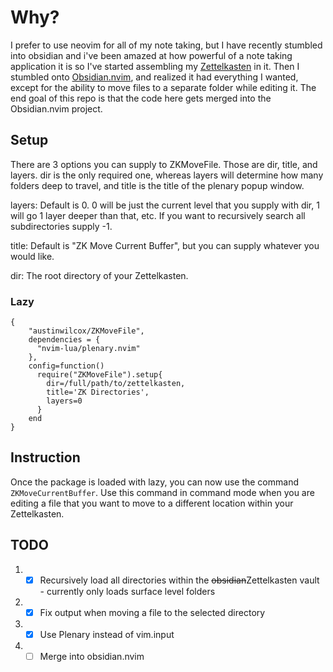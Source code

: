 # Why?
I prefer to use neovim for all of my note taking, but I have recently stumbled into obsidian and i've been amazed at how powerful of a note taking application it is so I've started assembling my [Zettelkasten](https://en.wikipedia.org/wiki/Zettelkasten) in it. Then I stumbled onto [Obsidian.nvim](https://github.com/epwalsh/obsidian.nvim#notes-on-configuration), and realized it had everything I wanted, except for the ability to move files to a separate folder while editing it. The end goal of this repo is that the code here gets merged into the Obsidian.nvim project.

## Setup
There are 3 options you can supply to ZKMoveFile.
Those are dir, title, and layers. dir is the only required one, whereas layers will determine how many folders deep to travel, and title is the title of the plenary popup window.

layers: Default is 0. 0 will be just the current level that you supply with dir, 1 will go 1 layer deeper than that, etc. If you want to recursively search all subdirectories supply -1.

title: Default is "ZK Move Current Buffer", but you can supply whatever you would like.

dir: The root directory of your Zettelkasten. 

### Lazy
```
{
    "austinwilcox/ZKMoveFile",
    dependencies = {
      "nvim-lua/plenary.nvim"
    },
    config=function()
      require("ZKMoveFile").setup{
        dir=/full/path/to/zettelkasten,
        title='ZK Directories',
        layers=0
      }
    end
}
```

## Instruction
Once the package is loaded with lazy, you can now use the command ```ZKMoveCurrentBuffer```. Use this command in command mode when you are editing a file that you want to move to a different location within your Zettelkasten.

## TODO
1. - [x] Recursively load all directories within the ~~obsidian~~Zettelkasten vault - currently only loads surface level folders
2. - [x] Fix output when moving a file to the selected directory
3. - [x] Use Plenary instead of vim.input
4. - [ ] Merge into obsidian.nvim
